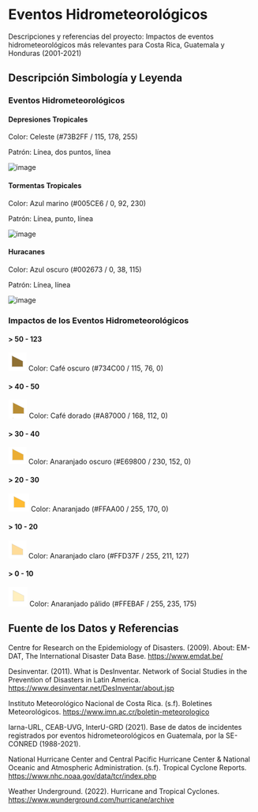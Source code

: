 # Eventos Hidrometeorológicos
Descripciones y referencias del proyecto: Impactos de eventos hidrometeorológicos más relevantes para Costa Rica, Guatemala y Honduras (2001-2021)

## Descripción Simbología y Leyenda

### Eventos Hidrometeorológicos

#### Depresiones Tropicales
Color: Celeste (#73B2FF / 115, 178, 255)

Patrón: Línea, dos puntos, línea 

![image](https://github.com/Daenyss/Eventos_Hidrometeorologicos/blob/22ada82d238fe1c9edbd2abea504f281b1ee2c01/Simbolog%C3%ADa%20Depresiones%20Tropicales.png) 


#### Tormentas Tropicales

Color: Azul marino (#005CE6 / 0, 92, 230)

Patrón: Línea, punto, línea

![image](https://github.com/Daenyss/Eventos_Hidrometeorologicos/blob/63ba405bdc44b20579704f119c2f1aa30061154c/Simbolog%C3%ADa%20Tormentas%20Tropicales%20.png)

#### Huracanes

Color: Azul oscuro (#002673 / 0, 38, 115)

Patrón: Línea, línea 

![image](https://github.com/Daenyss/Eventos_Hidrometeorologicos/blob/737e2ad717a0018aec861cc42d7f18d2ae25b6f0/Simbolog%C3%ADa%20Huracanes.png)

### Impactos de los Eventos Hidrometeorológicos

#### > 50 - 123
![image](https://github.com/Daenyss/Eventos_Hidrometeorologicos/blob/fb1cab50a32a803f3e7d12f9f4826b0000935930/50-123.png)
  Color: Café oscuro (#734C00 / 115, 76, 0)

#### > 40 - 50
![image](https://github.com/Daenyss/Eventos_Hidrometeorologicos/blob/343d74145db99a86f2f83ae6a16c07539c936687/40-50.png)
  Color: Café dorado (#A87000 / 168, 112, 0) 

#### > 30 - 40
![image](https://github.com/Daenyss/Eventos_Hidrometeorologicos/blob/db5df728d14f5215f5414a072a2452811fe27dcb/30-40.png)
  Color: Anaranjado oscuro (#E69800 / 230, 152, 0)

#### > 20 - 30
![image](https://github.com/Daenyss/Eventos_Hidrometeorologicos/blob/09bd393a74fa4a424e84e46ac7acbd5909b78901/20-30.png)
  Color: Anaranjado (#FFAA00 / 255, 170, 0)

#### > 10 - 20
![image](https://github.com/Daenyss/Eventos_Hidrometeorologicos/blob/21e248648f7cb1f294373be74d8bff7e3a893548/10-20.png)
  Color: Anaranjado claro (#FFD37F / 255, 211, 127)

#### > 0 - 10  
![image](https://github.com/Daenyss/Eventos_Hidrometeorologicos/blob/09c96184413a92f32f8aaa32d414fbd4b1d8e3f1/0-10.png)
  Color: Anaranjado pálido (#FFEBAF / 255, 235, 175)
  

## Fuente de los Datos y Referencias 

Centre  for  Research  on  the  Epidemiology  of  Disasters. (2009).  About:  EM-DAT,  The International  Disaster  Data  Base. https://www.emdat.be/ 

Desinventar. (2011). What is DesInventar. Network of Social Studies in the Prevention of Disasters in Latin America. https://www.desinventar.net/DesInventar/about.jsp 

Instituto Meteorológico Nacional de Costa Rica. (s.f).  Boletines Meteorológicos. https://www.imn.ac.cr/boletin-meteorologico 

Iarna-URL, CEAB-UVG, InterU-GRD (2021). Base de datos de incidentes registrados por eventos hidrometeorológicos en Guatemala, por la SE-CONRED (1988-2021). 

National Hurricane Center and Central Pacific Hurricane Center & National Oceanic and Atmospheric Administration. (s.f). Tropical Cyclone Reports. https://www.nhc.noaa.gov/data/tcr/index.php 

Weather Underground. (2022). Hurricane and Tropical Cyclones. https://www.wunderground.com/hurricane/archive 





